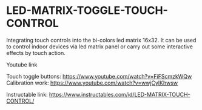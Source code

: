 # LED-MATRIX-TOGGLE-TOUCH-CONTROL

Integrating touch controls into the bi-colors led matrix 16x32. It can be used to control indoor devices via led matrix panel or carry out some interactive effects by touch action.

Youtube link

Touch toggle buttons: https://www.youtube.com/watch?v=FiFScmzkWQw
Calibration work: https://www.youtube.com/watch?v=wwjCylKhwsw

Instructable link: https://www.instructables.com/id/LED-MATRIX-TOUCH-CONTROL/
